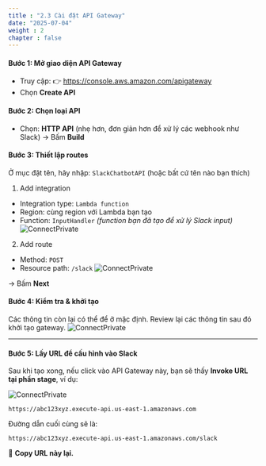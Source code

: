 ```yaml
---
title : "2.3 Cài đặt API Gateway"
date: "2025-07-04" 
weight : 2
chapter : false
---
```

#### Bước 1: Mở giao diện API Gateway

- Truy cập: 👉 https://console.aws.amazon.com/apigateway
- Chọn **Create API**

#### Bước 2: Chọn loại API

- Chọn: **HTTP API** (nhẹ hơn, đơn giản hơn để xử lý các webhook như Slack) → Bấm **Build**

#### Bước 3: Thiết lập routes
Ở mục đặt tên, hãy nhập: `SlackChatbotAPI` (hoặc bất cứ tên nào bạn thích)

1. Add integration
- Integration type: `Lambda function`
- Region: cùng region với Lambda bạn tạo
- Function: `InputHandler` *(function bạn đã tạo để xử lý Slack input)*
![ConnectPrivate](/lexbot/images/2.pre/2.3.API/23integ.png) 

2. Add route
- Method: `POST`
- Resource path: `/slack` 
![ConnectPrivate](/lexbot/images/2.pre/2.3.API/23route.png)

→ Bấm **Next**

#### Bước 4: Kiểm tra & khởi tạo

Các thông tin còn lại có thể để ở mặc định. Review lại các thông tin sau đó khởi tạo gateway.
![ConnectPrivate](/lexbot/images/2.pre/2.3.API/23a.png)

---

#### Bước 5: Lấy URL để cấu hình vào Slack

Sau khi tạo xong, nếu click vào API Gateway này, bạn sẽ thấy **Invoke URL tại phần stage**, ví dụ:

![ConnectPrivate](/lexbot/images/2.pre/2.3.API/23url.png)

```
https://abc123xyz.execute-api.us-east-1.amazonaws.com
```

Đường dẫn cuối cùng sẽ là:
```
https://abc123xyz.execute-api.us-east-1.amazonaws.com/slack

```

📌 **Copy URL này lại.**